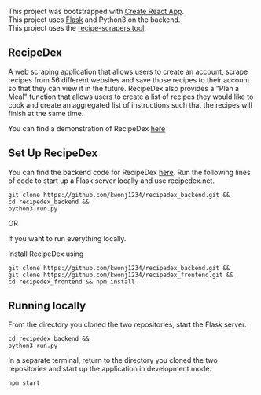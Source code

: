 This project was bootstrapped with [Create React App](https://github.com/facebook/create-react-app). <br/>
This project uses [Flask](https://flask.palletsprojects.com/en/1.1.x/installation/#installation) and Python3 on the backend. <br/>
This project uses the [recipe-scrapers tool](https://github.com/hhursev/recipe-scrapers).

## RecipeDex
A web scraping application that allows users to create an account, scrape recipes from 56 different websites and save those recipes to their account so that they can view it in the future. RecipeDex also provides a "Plan a Meal" function that allows users to create a list of recipes they would like to cook and create an aggregated list of instructions such that the recipes will finish at the same time.

You can find a demonstration of RecipeDex [here](https://www.youtube.com/watch?v=bzzgweVBxOU)

## Set Up RecipeDex
You can find the backend code for RecipeDex [here](https://github.com/kwonj1234/recipedex_backend). Run the following lines of code to start up a Flask server locally and use recipedex.net.

    git clone https://github.com/kwonj1234/recipedex_backend.git &&
    cd recipedex_backend &&
    python3 run.py

OR

If you want to run everything locally.

Install RecipeDex using

    git clone https://github.com/kwonj1234/recipedex_backend.git &&   
    git clone https://github.com/kwonj1234/recipedex_frontend.git &&   
    cd recipedex_frontend && npm install

## Running locally
From the directory you cloned the two repositories, start the Flask server.

    cd recipedex_backend &&   
    python3 run.py

In a separate terminal, return to the directory you cloned the two repositories and start up the application in development mode.
 
    npm start